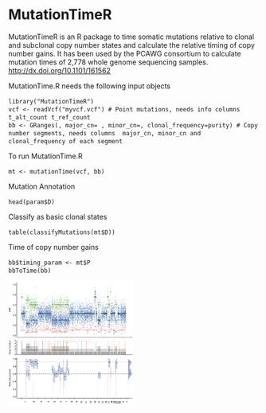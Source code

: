 # MutationTimeR
MutationTimeR is an R package to time somatic mutations relative to clonal and subclonal copy number states and calculate
the relative timing of copy number gains.
It has been used by the PCAWG consortium to calculate mutation times of 2,778 whole genome sequencing samples. http://dx.doi.org/10.1101/161562	

MutationTime.R needs the following input objects
```{R}
library("MutationTimeR")
vcf <- readVcf("myvcf.vcf") # Point mutations, needs info columns t_alt_count t_ref_count
bb <- GRanges(, major_cn= , minor_cn=, clonal_frequency=purity) # Copy number segments, needs columns  major_cn, minor_cn and clonal_frequency of each segment
```

To run MutationTime.R
```{R}
mt <- mutationTime(vcf, bb)
```

Mutation Annotation
```{R}
head(param$D)
```

Classify as basic clonal states
```{R}
table(classifyMutations(mt$D))
```

Time of copy number gains
```{R}
bb$timing_param <- mt$P
bbToTime(bb)
```

<img src="MutationTime.png" alt="MutationTime.R output" width="50%"/>
